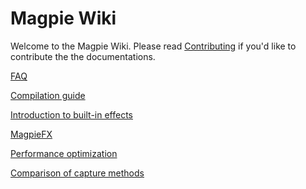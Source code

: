 # Magpie Wiki

Welcome to the Magpie Wiki. Please read [Contributing](https://github.com/Blinue/Magpie/blob/main/CONTRIBUTING_EN.md) if you'd like to contribute the the documentations.

[FAQ](https://github.com/Blinue/Magpie/wiki/FAQ%20(EN))

[Compilation guide](https://github.com/Blinue/Magpie/wiki/Compilation%20guide)

[Introduction to built-in effects](https://github.com/Blinue/Magpie/wiki/Introduction%20to%20built-in%20effects)

[MagpieFX](https://github.com/Blinue/Magpie/wiki/MagpieFX%20(EN))

[Performance optimization](https://github.com/Blinue/Magpie/wiki/Performance%20optimization)

[Comparison of capture methods](https://github.com/Blinue/Magpie/wiki/Comparison%20of%20capture%20methods)
